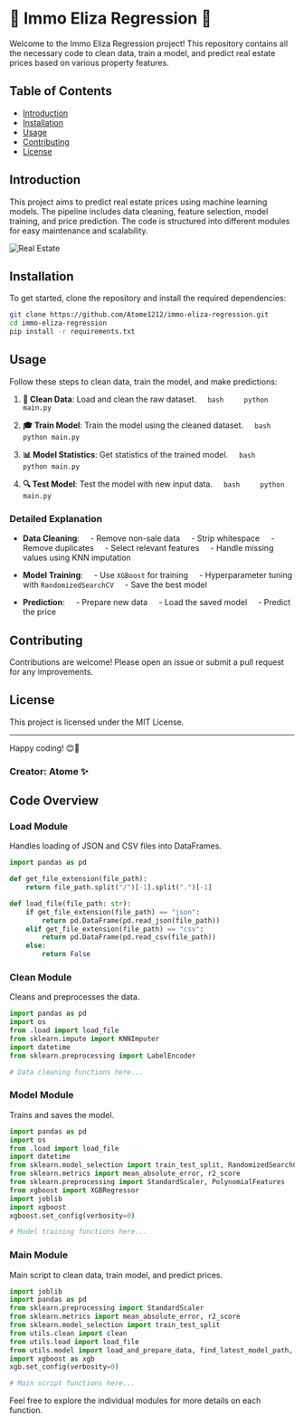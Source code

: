 
# 🏡 Immo Eliza Regression 🏡

Welcome to the Immo Eliza Regression project! This repository contains all the necessary code to clean data, train a model, and predict real estate prices based on various property features. 

## Table of Contents

- [Introduction](#introduction)
- [Installation](#installation)
- [Usage](#usage)
- [Contributing](#contributing)
- [License](#license)

## Introduction

This project aims to predict real estate prices using machine learning models. The pipeline includes data cleaning, feature selection, model training, and price prediction. The code is structured into different modules for easy maintenance and scalability.

![Real Estate](https://miro.medium.com/v2/resize:fit:1000/1*1C3GnoY-FzhqzL0MzTlWyQ.gif)

## Installation

To get started, clone the repository and install the required dependencies:

```bash
git clone https://github.com/Atome1212/immo-eliza-regression.git
cd immo-eliza-regression
pip install -r requirements.txt
```

## Usage

Follow these steps to clean data, train the model, and make predictions:

1. **🧹 Clean Data**: Load and clean the raw dataset.
    ```bash
    python main.py
    ```

2. **🎓 Train Model**: Train the model using the cleaned dataset.
    ```bash
    python main.py
    ```

3. **📊 Model Statistics**: Get statistics of the trained model.
    ```bash
    python main.py
    ```

4. **🔍 Test Model**: Test the model with new input data.
    ```bash
    python main.py
    ```

### Detailed Explanation

- **Data Cleaning**: 
    - Remove non-sale data
    - Strip whitespace
    - Remove duplicates
    - Select relevant features
    - Handle missing values using KNN imputation

- **Model Training**:
    - Use `XGBoost` for training
    - Hyperparameter tuning with `RandomizedSearchCV`
    - Save the best model

- **Prediction**:
    - Prepare new data
    - Load the saved model
    - Predict the price

## Contributing

Contributions are welcome! Please open an issue or submit a pull request for any improvements.

## License

This project is licensed under the MIT License.

---

Happy coding! 😊🏡

### Creator: Atome ✨

## Code Overview

### Load Module

Handles loading of JSON and CSV files into DataFrames.

```python
import pandas as pd

def get_file_extension(file_path):
    return file_path.split("/")[-1].split(".")[-1]

def load_file(file_path: str):
    if get_file_extension(file_path) == "json":
        return pd.DataFrame(pd.read_json(file_path))
    elif get_file_extension(file_path) == "csv":
        return pd.DataFrame(pd.read_csv(file_path))
    else:
        return False
```

### Clean Module

Cleans and preprocesses the data.

```python
import pandas as pd
import os
from .load import load_file
from sklearn.impute import KNNImputer
import datetime
from sklearn.preprocessing import LabelEncoder

# Data cleaning functions here...
```

### Model Module

Trains and saves the model.

```python
import pandas as pd
import os
from .load import load_file
import datetime
from sklearn.model_selection import train_test_split, RandomizedSearchCV
from sklearn.metrics import mean_absolute_error, r2_score
from sklearn.preprocessing import StandardScaler, PolynomialFeatures
from xgboost import XGBRegressor
import joblib
import xgboost
xgboost.set_config(verbosity=0)

# Model training functions here...
```

### Main Module

Main script to clean data, train model, and predict prices.

```python
import joblib
import pandas as pd
from sklearn.preprocessing import StandardScaler
from sklearn.metrics import mean_absolute_error, r2_score
from sklearn.model_selection import train_test_split
from utils.clean import clean
from utils.load import load_file
from utils.model import load_and_prepare_data, find_latest_model_path, save_model, save_model_info, handle_categorical_data, randomized_search, grid_search
import xgboost as xgb
xgb.set_config(verbosity=0)

# Main script functions here...
```

Feel free to explore the individual modules for more details on each function.

